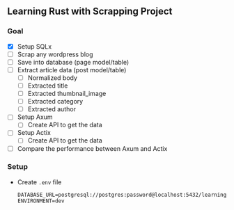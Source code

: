 ## Learning Rust with Scrapping Project

### Goal

- [x] Setup SQLx
- [ ] Scrap any wordpress blog
- [ ] Save into database (page model/table)
- [ ] Extract article data (post model/table)
  - [ ] Normalized body
  - [ ] Extracted title
  - [ ] Extracted thumbnail_image
  - [ ] Extracted category
  - [ ] Extracted author
- [ ] Setup Axum
  - [ ] Create API to get the data
- [ ] Setup Actix
  - [ ] Create API to get the data
- [ ] Compare the performance between Axum and Actix

### Setup

- Create `.env` file
  ```env
  DATABASE_URL=postgresql://postgres:password@localhost:5432/learning_rust
  ENVIRONMENT=dev
  ```
